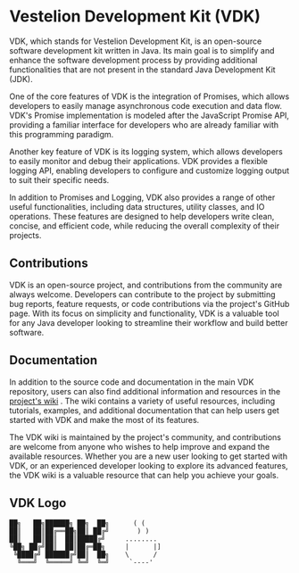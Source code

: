 # Vestelion Development Kit (VDK)

VDK, which stands for Vestelion Development Kit, is an open-source software development kit written in Java. Its main goal is to simplify and enhance the software development process by providing additional functionalities that are not present in the standard Java Development Kit (JDK).

One of the core features of VDK is the integration of Promises, which allows developers to easily manage asynchronous code execution and data flow. VDK's Promise implementation is modeled after the JavaScript Promise API, providing a familiar interface for developers who are already familiar with this programming paradigm.

Another key feature of VDK is its logging system, which allows developers to easily monitor and debug their applications. VDK provides a flexible logging API, enabling developers to configure and customize logging output to suit their specific needs.

In addition to Promises and Logging, VDK also provides a range of other useful functionalities, including data structures, utility classes, and IO operations. These features are designed to help developers write clean, concise, and efficient code, while reducing the overall complexity of their projects.

## Contributions

VDK is an open-source project, and contributions from the community are always welcome. Developers can contribute to the project by submitting bug reports, feature requests, or code contributions via the project's GitHub page. With its focus on simplicity and functionality, VDK is a valuable tool for any Java developer looking to streamline their workflow and build better software.

## Documentation

In addition to the source code and documentation in the main VDK repository, users can also find additional information and resources in the [project's wiki](https://github.com/vestelion/Vestelion-Development-Kit/wiki)
. The wiki contains a variety of useful resources, including tutorials, examples, and additional documentation that can help users get started with VDK and make the most of its features.

The VDK wiki is maintained by the project's community, and contributions are welcome from anyone who wishes to help improve and expand the available resources. Whether you are a new user looking to get started with VDK, or an experienced developer looking to explore its advanced features, the VDK wiki is a valuable resource that can help you achieve your goals.

## VDK Logo

```
██╗   ██╗██████╗ ██╗  ██╗      ( (
██║   ██║██╔══██╗██║ ██╔╝       ) )
██║   ██║██║  ██║█████╔╝     ........
╚██╗ ██╔╝██║  ██║██╔═██╗     |      |]
 ╚████╔╝ ██████╔╝██║  ██╗    \      /
  ╚═══╝  ╚═════╝ ╚═╝  ╚═╝     `----'
```
